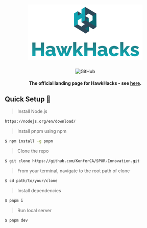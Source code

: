 <div align="center">
  <h1 align="center">
    <a href="https://hawkhacks.ca/">
        <picture>
            <source height="175" media="(prefers-color-scheme: dark)" srcset="https://github.com/KonferCA/HawkHacks-Landing/blob/main/src/assets/logo-text.svg">
            <img height="175" alt="SPUR" src="https://github.com/KonferCA/HawkHacks-Landing/blob/main/src/assets/logo-text.svg">
        </picture>
    </a>
    <br>
  </h1>
                                                 
  ![GitHub](https://img.shields.io/github/license/KonferCA/HawkHacks-Landing?style=flat-square)
  
  #### The official landing page for HawkHacks - see [here](https://hawkhacks.ca).
</div>

## Quick Setup :hammer:

> Install Node.js

```sh
https://nodejs.org/en/download/
```

> Install pnpm using npm

```sh
$ npm install -g pnpm
```

> Clone the repo

```sh
$ git clone https://github.com/KonferCA/SPUR-Innovation.git
```

> From your terminal, navigate to the root path of clone

```sh
$ cd path/to/your/clone
```

> Install dependencies

```sh
$ pnpm i
```

> Run local server

```sh
$ pnpm dev
```
